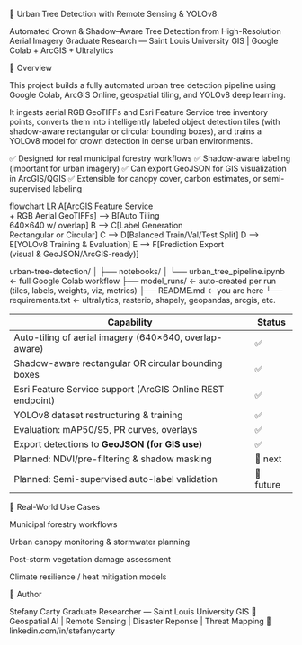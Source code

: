 🌳 Urban Tree Detection with Remote Sensing & YOLOv8

Automated Crown & Shadow–Aware Tree Detection from High-Resolution Aerial Imagery
Graduate Research — Saint Louis University GIS | Google Colab + ArcGIS + Ultralytics

📌 Overview

This project builds a fully automated urban tree detection pipeline using Google Colab, ArcGIS Online, geospatial tiling, and YOLOv8 deep learning.

It ingests aerial RGB GeoTIFFs and Esri Feature Service tree inventory points, converts them into intelligently labeled object detection tiles (with shadow-aware rectangular or circular bounding boxes), and trains a YOLOv8 model for crown detection in dense urban environments.

✅ Designed for real municipal forestry workflows
✅ Shadow-aware labeling (important for urban imagery)
✅ Can export GeoJSON for GIS visualization in ArcGIS/QGIS
✅ Extensible for canopy cover, carbon estimates, or semi-supervised labeling

flowchart LR
    A[ArcGIS Feature Service<br/>+ RGB Aerial GeoTIFFs] --> B[Auto Tiling<br/>640×640 w/ overlap]
    B --> C[Label Generation<br/>Rectangular or Circular]
    C --> D[Balanced Train/Val/Test Split]
    D --> E[YOLOv8 Training & Evaluation]
    E --> F[Prediction Export<br/>(visual & GeoJSON/ArcGIS-ready)]

urban-tree-detection/
│
├── notebooks/
│   └── urban_tree_pipeline.ipynb   ← full Google Colab workflow
├── model_runs/                     ← auto-created per run (tiles, labels, weights, viz, metrics)
├── README.md                       ← you are here
└── requirements.txt                ← ultralytics, rasterio, shapely, geopandas, arcgis, etc.

| Capability                                                 | Status    |
| ---------------------------------------------------------- | --------- |
| Auto-tiling of aerial imagery (640×640, overlap-aware)     | ✅         |
| Shadow-aware rectangular OR circular bounding boxes        | ✅         |
| Esri Feature Service support (ArcGIS Online REST endpoint) | ✅         |
| YOLOv8 dataset restructuring & training                    | ✅         |
| Evaluation: mAP50/95, PR curves, overlays                  | ✅         |
| Export detections to **GeoJSON (for GIS use)**             | ✅         |
| Planned: NDVI/pre-filtering & shadow masking               | 🔄 next   |
| Planned: Semi-supervised auto-label validation             | 🔄 future |

🎯 Real-World Use Cases

Municipal forestry workflows

Urban canopy monitoring & stormwater planning

Post-storm vegetation damage assessment

Climate resilience / heat mitigation models

📢 Author

Stefany Carty
Graduate Researcher — Saint Louis University GIS
📍 Geospatial AI | Remote Sensing | Disaster Reponse | Threat Mapping
🔗 linkedin.com/in/stefanycarty

